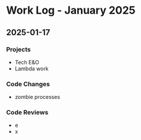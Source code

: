 # Work Log - January 2025

## 2025-01-17

### Projects
* Tech E&O
* Lambda work

### Code Changes
* zombie processes

### Code Reviews
* e
* x